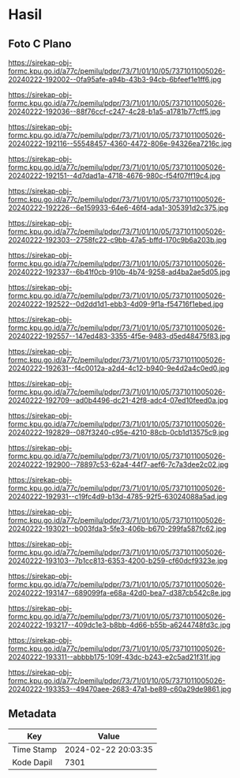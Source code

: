 # Hasil

## Foto C Plano

https://sirekap-obj-formc.kpu.go.id/a77c/pemilu/pdpr/73/71/01/10/05/7371011005026-20240222-192002--0fa95afe-a94b-43b3-94cb-6bfeef1e1ff6.jpg

https://sirekap-obj-formc.kpu.go.id/a77c/pemilu/pdpr/73/71/01/10/05/7371011005026-20240222-192036--88f76ccf-c247-4c28-b1a5-a1781b77cff5.jpg

https://sirekap-obj-formc.kpu.go.id/a77c/pemilu/pdpr/73/71/01/10/05/7371011005026-20240222-192116--55548457-4360-4472-806e-94326ea7216c.jpg

https://sirekap-obj-formc.kpu.go.id/a77c/pemilu/pdpr/73/71/01/10/05/7371011005026-20240222-192151--4d7dad1a-4718-4676-980c-f54f07ff19c4.jpg

https://sirekap-obj-formc.kpu.go.id/a77c/pemilu/pdpr/73/71/01/10/05/7371011005026-20240222-192226--6e159933-64e6-46f4-ada1-305391d2c375.jpg

https://sirekap-obj-formc.kpu.go.id/a77c/pemilu/pdpr/73/71/01/10/05/7371011005026-20240222-192303--2758fc22-c9bb-47a5-bffd-170c9b6a203b.jpg

https://sirekap-obj-formc.kpu.go.id/a77c/pemilu/pdpr/73/71/01/10/05/7371011005026-20240222-192337--6b41f0cb-910b-4b74-9258-ad4ba2ae5d05.jpg

https://sirekap-obj-formc.kpu.go.id/a77c/pemilu/pdpr/73/71/01/10/05/7371011005026-20240222-192522--0d2dd1d1-ebb3-4d09-9f1a-f54716f1ebed.jpg

https://sirekap-obj-formc.kpu.go.id/a77c/pemilu/pdpr/73/71/01/10/05/7371011005026-20240222-192557--147ed483-3355-4f5e-9483-d5ed48475f83.jpg

https://sirekap-obj-formc.kpu.go.id/a77c/pemilu/pdpr/73/71/01/10/05/7371011005026-20240222-192631--f4c0012a-a2d4-4c12-b940-9e4d2a4c0ed0.jpg

https://sirekap-obj-formc.kpu.go.id/a77c/pemilu/pdpr/73/71/01/10/05/7371011005026-20240222-192709--ad0b4496-dc21-42f8-adc4-07ed10feed0a.jpg

https://sirekap-obj-formc.kpu.go.id/a77c/pemilu/pdpr/73/71/01/10/05/7371011005026-20240222-192829--087f3240-c95e-4210-88cb-0cb1d13575c9.jpg

https://sirekap-obj-formc.kpu.go.id/a77c/pemilu/pdpr/73/71/01/10/05/7371011005026-20240222-192900--78897c53-62a4-44f7-aef6-7c7a3dee2c02.jpg

https://sirekap-obj-formc.kpu.go.id/a77c/pemilu/pdpr/73/71/01/10/05/7371011005026-20240222-192931--c19fc4d9-b13d-4785-92f5-63024088a5ad.jpg

https://sirekap-obj-formc.kpu.go.id/a77c/pemilu/pdpr/73/71/01/10/05/7371011005026-20240222-193021--b003fda3-5fe3-406b-b670-299fa587fc62.jpg

https://sirekap-obj-formc.kpu.go.id/a77c/pemilu/pdpr/73/71/01/10/05/7371011005026-20240222-193103--7b1cc813-6353-4200-b259-cf60dcf9323e.jpg

https://sirekap-obj-formc.kpu.go.id/a77c/pemilu/pdpr/73/71/01/10/05/7371011005026-20240222-193147--689099fa-e68a-42d0-bea7-d387cb542c8e.jpg

https://sirekap-obj-formc.kpu.go.id/a77c/pemilu/pdpr/73/71/01/10/05/7371011005026-20240222-193217--409dc1e3-b8bb-4d66-b55b-a6244748fd3c.jpg

https://sirekap-obj-formc.kpu.go.id/a77c/pemilu/pdpr/73/71/01/10/05/7371011005026-20240222-193311--abbbb175-109f-43dc-b243-e2c5ad21f31f.jpg

https://sirekap-obj-formc.kpu.go.id/a77c/pemilu/pdpr/73/71/01/10/05/7371011005026-20240222-193353--49470aee-2683-47a1-be89-c60a29de9861.jpg


## Metadata

| Key        | Value               |
| ---------- | ------------------- |
| Time Stamp | 2024-02-22 20:03:35 |
| Kode Dapil | 7301                |



